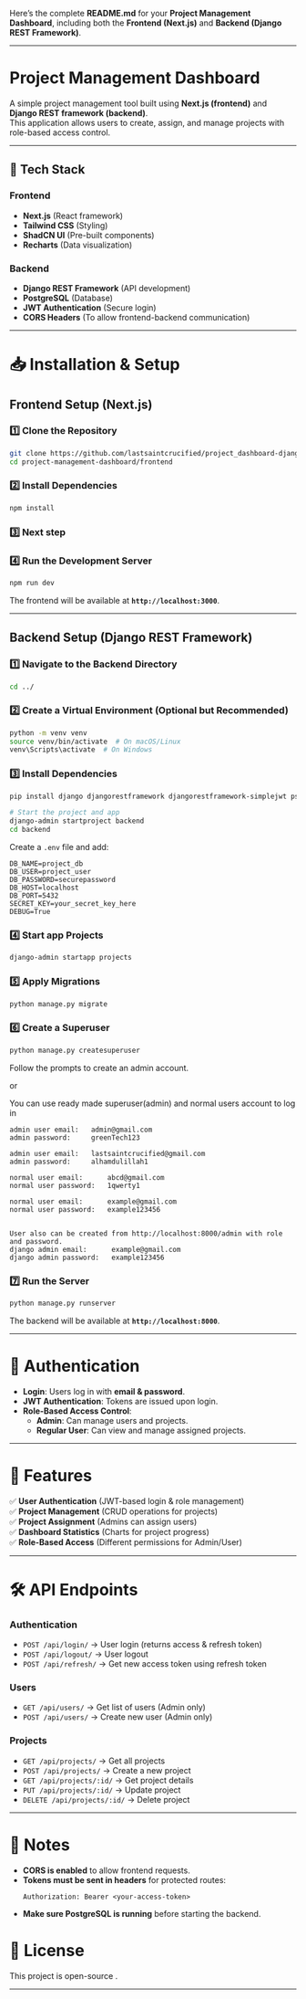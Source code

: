 Here’s the complete **README.md** for your **Project Management Dashboard**,
including both the **Frontend (Next.js)** and **Backend (Django REST
Framework)**.

---

# **Project Management Dashboard**

A simple project management tool built using **Next.js (frontend)** and **Django
REST framework (backend)**.  
This application allows users to create, assign, and manage projects with
role-based access control.

---

## **🚀 Tech Stack**

### **Frontend**

- **Next.js** (React framework)
- **Tailwind CSS** (Styling)
- **ShadCN UI** (Pre-built components)
- **Recharts** (Data visualization)

### **Backend**

- **Django REST Framework** (API development)
- **PostgreSQL** (Database)
- **JWT Authentication** (Secure login)
- **CORS Headers** (To allow frontend-backend communication)

---

# **📥 Installation & Setup**

## **Frontend Setup (Next.js)**

### **1️⃣ Clone the Repository**

```sh
git clone https://github.com/lastsaintcrucified/project_dashboard-django-.git
cd project-management-dashboard/frontend
```

### **2️⃣ Install Dependencies**

```sh
npm install
```

### **3️⃣ Next step**

### **4️⃣ Run the Development Server**

```sh
npm run dev
```

The frontend will be available at **`http://localhost:3000`**.

---

## **Backend Setup (Django REST Framework)**

### **1️⃣ Navigate to the Backend Directory**

```sh
cd ../
```

### **2️⃣ Create a Virtual Environment (Optional but Recommended)**

```sh
python -m venv venv
source venv/bin/activate  # On macOS/Linux
venv\Scripts\activate  # On Windows
```

### **3️⃣ Install Dependencies**

```sh
pip install django djangorestframework djangorestframework-simplejwt psycopg2-binary drf-spectacular

# Start the project and app
django-admin startproject backend
cd backend
```

Create a `.env` file and add:

```
DB_NAME=project_db
DB_USER=project_user
DB_PASSWORD=securepassword
DB_HOST=localhost
DB_PORT=5432
SECRET_KEY=your_secret_key_here
DEBUG=True

```

### **4️⃣ Start app Projects**

```sh
django-admin startapp projects
```

### **5️⃣ Apply Migrations**

```sh
python manage.py migrate
```

### **6️⃣ Create a Superuser**

```sh
python manage.py createsuperuser
```

Follow the prompts to create an admin account.

or

You can use ready made superuser(admin) and normal users account to log in

```
admin user email:   admin@gmail.com
admin password:     greenTech123

admin user email:   lastsaintcrucified@gmail.com
admin password:     alhamdulillah1

normal user email:      abcd@gmail.com
normal user password:   1qwerty1

normal user email:      example@gmail.com
normal user password:   example123456


User also can be created from http://localhost:8000/admin with role and password.
django admin email:      example@gmail.com
django admin password:   example123456
```

### **7️⃣ Run the Server**

```sh
python manage.py runserver
```

The backend will be available at **`http://localhost:8000`**.

---

# **🔑 Authentication**

- **Login**: Users log in with **email & password**.
- **JWT Authentication**: Tokens are issued upon login.
- **Role-Based Access Control**:
  - **Admin**: Can manage users and projects.
  - **Regular User**: Can view and manage assigned projects.

---

# **📌 Features**

✅ **User Authentication** (JWT-based login & role management)  
✅ **Project Management** (CRUD operations for projects)  
✅ **Project Assignment** (Admins can assign users)  
✅ **Dashboard Statistics** (Charts for project progress)  
✅ **Role-Based Access** (Different permissions for Admin/User)

---

# **🛠 API Endpoints**

### **Authentication**

- `POST /api/login/` → User login (returns access & refresh token)
- `POST /api/logout/` → User logout
- `POST /api/refresh/` → Get new access token using refresh token

### **Users**

- `GET /api/users/` → Get list of users (Admin only)
- `POST /api/users/` → Create new user (Admin only)

### **Projects**

- `GET /api/projects/` → Get all projects
- `POST /api/projects/` → Create a new project
- `GET /api/projects/:id/` → Get project details
- `PUT /api/projects/:id/` → Update project
- `DELETE /api/projects/:id/` → Delete project

---

# **📌 Notes**

- **CORS is enabled** to allow frontend requests.
- **Tokens must be sent in headers** for protected routes:
  ```
  Authorization: Bearer <your-access-token>
  ```
- **Make sure PostgreSQL is running** before starting the backend.

# **📜 License**

This project is open-source .

---
